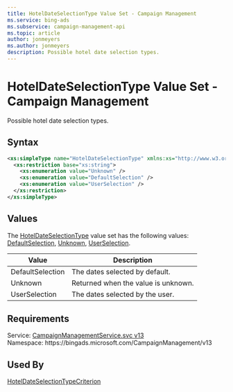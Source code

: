 ```yaml
---
title: HotelDateSelectionType Value Set - Campaign Management
ms.service: bing-ads
ms.subservice: campaign-management-api
ms.topic: article
author: jonmeyers
ms.author: jonmeyers
description: Possible hotel date selection types.
---
```

# HotelDateSelectionType Value Set - Campaign Management
Possible hotel date selection types.

## Syntax
```xml
<xs:simpleType name="HotelDateSelectionType" xmlns:xs="http://www.w3.org/2001/XMLSchema">
  <xs:restriction base="xs:string">
    <xs:enumeration value="Unknown" />
    <xs:enumeration value="DefaultSelection" />
    <xs:enumeration value="UserSelection" />
  </xs:restriction>
</xs:simpleType>
```

## <a name="values"></a>Values

The [HotelDateSelectionType](hoteldateselectiontype.md) value set has the following values: [DefaultSelection](#defaultselection), [Unknown](#unknown), [UserSelection](#userselection).

|Value|Description|
|-----------|---------------|
|<a name="defaultselection"></a>DefaultSelection|The dates selected by default.|
|<a name="unknown"></a>Unknown|Returned when the value is unknown.|
|<a name="userselection"></a>UserSelection|The dates selected by the user.|

## Requirements
Service: [CampaignManagementService.svc v13](https://campaign.api.bingads.microsoft.com/Api/Advertiser/CampaignManagement/v13/CampaignManagementService.svc)  
Namespace: https\://bingads.microsoft.com/CampaignManagement/v13  

## Used By
[HotelDateSelectionTypeCriterion](hoteldateselectiontypecriterion.md)  
